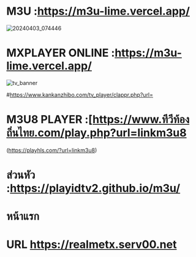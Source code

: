 # M3U :https://m3u-lime.vercel.app/
![20240403_074446](https://github.com/Playidtv2/m3u/assets/159120249/3d0daa8a-a943-4c2a-8904-9d33d46ee564)


# MXPLAYER ONLINE :https://m3u-lime.vercel.app/

![tv_banner](https://github.com/user-attachments/assets/bf023324-d93a-4a67-acdf-d20f0c6c3443)

#https://www.kankanzhibo.com/tv_player/clappr.php?url=

# M3U8 PLAYER :[https://www.ทีวีท้องถิ่นไทย.com/play.php?url=linkm3u8

(https://playhls.com/?url=linkm3u8)


# 
# ส่วนหัว :https://playidtv2.github.io/m3u/

# หน้าแรก

# URL https://realmetx.serv00.net


